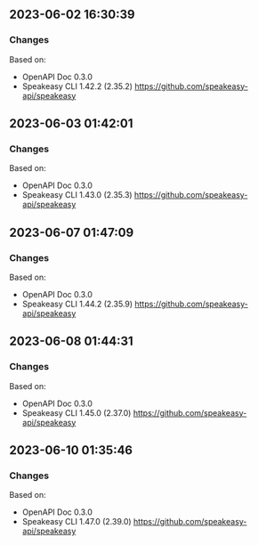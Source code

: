 

## 2023-06-02 16:30:39
### Changes
Based on:
- OpenAPI Doc 0.3.0 
- Speakeasy CLI 1.42.2 (2.35.2) https://github.com/speakeasy-api/speakeasy

## 2023-06-03 01:42:01
### Changes
Based on:
- OpenAPI Doc 0.3.0 
- Speakeasy CLI 1.43.0 (2.35.3) https://github.com/speakeasy-api/speakeasy

## 2023-06-07 01:47:09
### Changes
Based on:
- OpenAPI Doc 0.3.0 
- Speakeasy CLI 1.44.2 (2.35.9) https://github.com/speakeasy-api/speakeasy

## 2023-06-08 01:44:31
### Changes
Based on:
- OpenAPI Doc 0.3.0 
- Speakeasy CLI 1.45.0 (2.37.0) https://github.com/speakeasy-api/speakeasy

## 2023-06-10 01:35:46
### Changes
Based on:
- OpenAPI Doc 0.3.0 
- Speakeasy CLI 1.47.0 (2.39.0) https://github.com/speakeasy-api/speakeasy